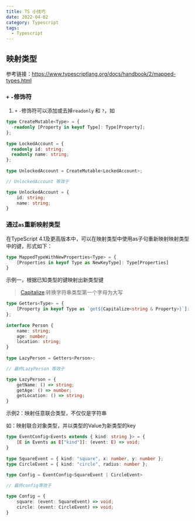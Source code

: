 ```yaml
---
title: TS 小技巧
date: 2022-04-02
category: Typescript
tags:
  - Typescript
---
```


<!-- more -->

## 映射类型

参考链接：https://www.typescriptlang.org/docs/handbook/2/mapped-types.html

### `+` `-`修饰符

1. `+` `-`修饰符可以添加或去掉`readonly` 和 `?`，如

```ts
type CreateMutable<Type> = {
  -readonly [Property in keyof Type]: Type[Property];
};
 
type LockedAccount = {
  readonly id: string;
  readonly name: string;
};
 
type UnlockedAccount = CreateMutable<LockedAccount>;

// UnlockedAccount 等效于

type UnlockedAccount = {
    id: string;
    name: string;
}
```

### 通过`as`重新映射类型

在TypeScript 4.1及更高版本中，可以在映射类型中使用as子句重新映射映射类型中的键，形式如下：

```ts
type MappedTypeWithNewProperties<Type> = {
    [Properties in keyof Type as NewKeyType]: Type[Properties]
}
```

示例一，根据已知类型的键映射出新类型键

> [Capitalize](https://www.typescriptlang.org/docs/handbook/2/template-literal-types.html#capitalizestringtype):转换字符串类型第一个字母为大写

```ts
type Getters<Type> = {
    [Property in keyof Type as `get${Capitalize<string & Property>}`]: () => Type[Property]
};
 
interface Person {
    name: string;
    age: number;
    location: string;
}
 
type LazyPerson = Getters<Person>;

// 最终LazyPerson 等效于

type LazyPerson = {
    getName: () => string;
    getAge: () => number;
    getLocation: () => string;
}
```

示例2：映射任意联合类型，不仅仅是字符串

如：映射联合对象类型，并以类型的Value为新类型的key

<!-- 联系Filter原子类型 -->

```ts
type EventConfig<Events extends { kind: string }> = {
    [E in Events as E["kind"]]: (event: E) => void;
}
 
type SquareEvent = { kind: "square", x: number, y: number };
type CircleEvent = { kind: "circle", radius: number };
 
type Config = EventConfig<SquareEvent | CircleEvent>

// 最终config等效于

type Config = {
    square: (event: SquareEvent) => void;
    circle: (event: CircleEvent) => void;
}
```
